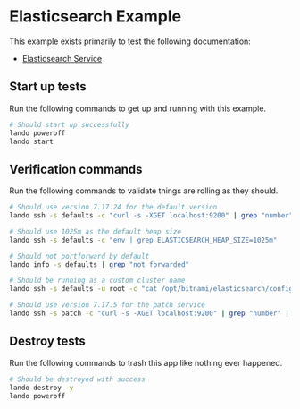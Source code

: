 Elasticsearch Example
=====================

This example exists primarily to test the following documentation:

* [Elasticsearch Service](https://docs.devwithlando.io/tutorials/elasticsearch.html)

Start up tests
--------------

Run the following commands to get up and running
with this example.

```bash
# Should start up successfully
lando poweroff
lando start
```

Verification commands
---------------------

Run the following commands to validate things are rolling as they should.

```bash
# Should use version 7.17.24 for the default version
lando ssh -s defaults -c "curl -s -XGET localhost:9200" | grep "number" | grep "7.17.24"

# Should use 1025m as the default heap size
lando ssh -s defaults -c "env | grep ELASTICSEARCH_HEAP_SIZE=1025m"

# Should not portforward by default
lando info -s defaults | grep "not forwarded"

# Should be running as a custom cluster name
lando ssh -s defaults -u root -c "cat /opt/bitnami/elasticsearch/config/elasticsearch.yml" | grep 'name: bespin'

# Should use version 7.17.5 for the patch service
lando ssh -s patch -c "curl -s -XGET localhost:9200" | grep "number" | grep 7.17.5
```

Destroy tests
-------------

Run the following commands to trash this app like nothing ever happened.

```bash
# Should be destroyed with success
lando destroy -y
lando poweroff
```

